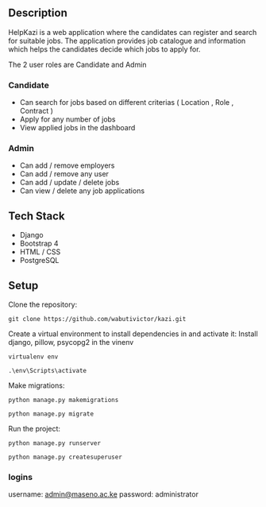 ## Description

HelpKazi is a web application where the candidates can register  and search for suitable jobs. The application provides job catalogue and information which helps the candidates decide which jobs to apply for. 

The 2 user roles are Candidate and Admin

### Candidate
* Can search for jobs based on different criterias ( Location , Role , Contract )
* Apply for any number of jobs
* View applied jobs in the dashboard

### Admin
* Can add / remove employers
* Can add / remove any user
* Can add / update / delete jobs
* Can view / delete any job applications 


## Tech Stack

* Django
* Bootstrap 4
* HTML / CSS
* PostgreSQL


## Setup

Clone the repository:

```
git clone https://github.com/wabutivictor/kazi.git
```

Create a virtual environment to install dependencies in and activate it:
Install django, pillow, psycopg2 in the vinenv
```
virtualenv env
```

```
.\env\Scripts\activate
```

Make migrations: 

```
python manage.py makemigrations
```

```
python manage.py migrate
```

Run the project:

```
python manage.py runserver
```

```
python manage.py createsuperuser
```

### logins

username: admin@maseno.ac.ke
password: administrator

